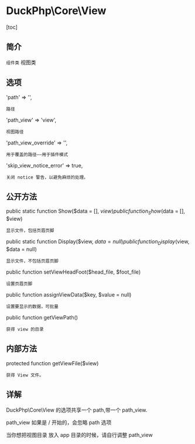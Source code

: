 # DuckPhp\Core\View
[toc]

## 简介
`组件类` 视图类
## 选项
'path' => '',

    路径
'path_view' => 'view',

    视图路径
'path_view_override' => '',

    用于覆盖的路径——用于插件模式
'skip_view_notice_error' => true,

    关闭 notice 警告，以避免麻烦的处理。


## 公开方法

public static function Show($data = [], $view)
public function _Show($data = [], $view)

    显示文件，包括页眉页脚
public static function Display($view, $data = null)
public function _Display($view, $data = null)

    显示文件，不包括页眉页脚
public function setViewHeadFoot($head_file, $foot_file)

    设置页眉页脚
public function assignViewData($key, $value = null)

    设置要显示的数据，可批量
public function getViewPath()

    获得 view 的目录
## 内部方法

protected function getViewFile($view)

    获得 View 文件。
## 详解

DuckPhp\Core\View 的选项共享一个 path,带一个 path_view.

path_view 如果是 / 开始的，会忽略 path 选项

当你想把视图目录 放入 app 目录的时候，请自行调整 path_view

